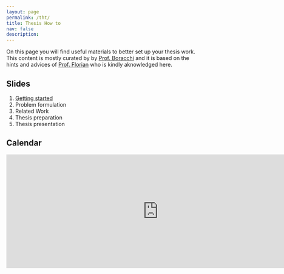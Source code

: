 ```yaml
---
layout: page
permalink: /tht/
title: Thesis How to
nav: false
description: 
---
```


On this page you will find useful materials to better set up your thesis work.
This content is mostly curated by by [Prof. Boracchi](https://boracchi.faculty.polimi.it) and it is based on the hints and advices of [Prof. Florian](https://www.floriandaniel.it/students.html) who is kindly aknowledged here.

## Slides

1. [Getting started](https://www.dropbox.com/scl/fi/ytbjyt1vn9ot26v1srt3o/2023_10_A_Thesis_How_To.pdf?rlkey=nswxq13geo668onbuw98azlom&dl=0)
2. Problem formulation
3. Related Work
4. Thesis preparation
5. Thesis presentation

## Calendar

<iframe src="https://calendar.google.com/calendar/embed?height=300&wkst=2&bgcolor=%23ffffff&ctz=Europe%2FRome&showNav=1&showPrint=0&showTabs=1&showCalendars=0&showTz=0&mode=AGENDA&showTitle=0&src=NDE3OTljMmZmMGY4ZWZlZDY4ZWM0OTQ1ZGU1ZThhNGVkM2I1N2IzNjY4ZDJmMzU0ODFiNWY4ZDI2MzE3YThjNUBncm91cC5jYWxlbmRhci5nb29nbGUuY29t&color=%239d5eb2" style="border-width:0" width="800" height="300" frameborder="0" scrolling="no"></iframe>

